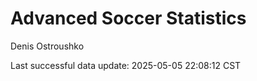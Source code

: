 # Advanced Soccer Statistics
Denis Ostroushko

<!-- gfm -->

Last successful data update: 2025-05-05 22:08:12 CST
